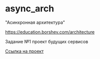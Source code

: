 # async_arch
"Асинхронная архитектура"

https://education.borshev.com/architecture

Задание №1 проект будущих сервисов

[Ссылка на проект](https://miro.com/app/board/uXjVMw9Mx7o=/?share_link_id=60031895429)
